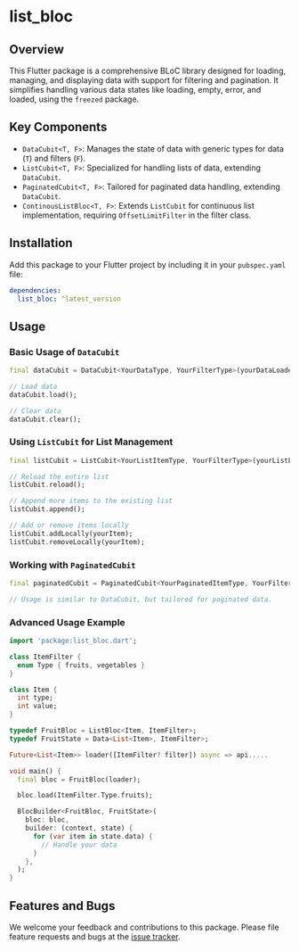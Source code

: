 # list_bloc

## Overview

This Flutter package is a comprehensive BLoC library designed for loading, managing, and displaying data with support for filtering and pagination. It simplifies handling various data states like loading, empty, error, and loaded, using the `freezed` package.

## Key Components

- `DataCubit<T, F>`: Manages the state of data with generic types for data (`T`) and filters (`F`).
- `ListCubit<T, F>`: Specialized for handling lists of data, extending `DataCubit`.
- `PaginatedCubit<T, F>`: Tailored for paginated data handling, extending `DataCubit`.
- `ContinousListBloc<T, F>`: Extends `ListCubit` for continuous list implementation, requiring `OffsetLimitFilter` in the filter class.

## Installation

Add this package to your Flutter project by including it in your `pubspec.yaml` file:

```yaml
dependencies:
  list_bloc: ^latest_version
```

## Usage

### Basic Usage of `DataCubit`

```dart
final dataCubit = DataCubit<YourDataType, YourFilterType>(yourDataLoaderFunction);

// Load data
dataCubit.load();

// Clear data
dataCubit.clear();
```

### Using `ListCubit` for List Management

```dart
final listCubit = ListCubit<YourListItemType, YourFilterType>(yourListLoaderFunction);

// Reload the entire list
listCubit.reload();

// Append more items to the existing list
listCubit.append();

// Add or remove items locally
listCubit.addLocally(yourItem);
listCubit.removeLocally(yourItem);
```

### Working with `PaginatedCubit`

```dart
final paginatedCubit = PaginatedCubit<YourPaginatedItemType, YourFilterType>(yourPaginatedLoaderFunction);

// Usage is similar to DataCubit, but tailored for paginated data.
```

### Advanced Usage Example

```dart
import 'package:list_bloc.dart';

class ItemFilter {
  enum Type { fruits, vegetables }
}

class Item {
  int type;
  int value;
}

typedef FruitBloc = ListBloc<Item, ItemFilter>;
typedef FruitState = Data<List<Item>, ItemFilter>;

Future<List<Item>> loader([ItemFilter? filter]) async => api.....

void main() {
  final bloc = FruitBloc(loader);

  bloc.load(ItemFilter.Type.fruits);

  BlocBuilder<FruitBloc, FruitState>(
    bloc: bloc,
    builder: (context, state) {
      for (var item in state.data) {
        // Handle your data
      }
    },
  );
}
```

## Features and Bugs

We welcome your feedback and contributions to this package. Please file feature requests and bugs at the [issue tracker](https://github.com/djangoflow/list_bloc/issues).
